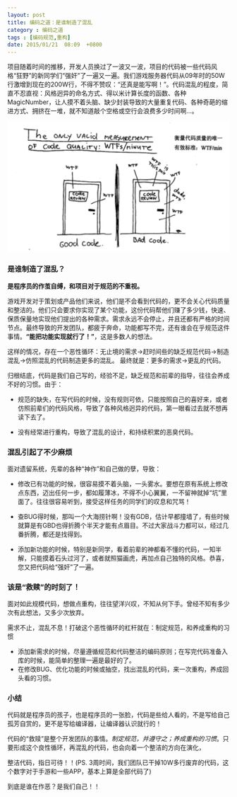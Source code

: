 ```yaml
---
layout: post
title: 编码之道：是谁制造了混乱
category : 编码之道 
tags : [编码规范,重构]
date: 2015/01/21  08:09  +0800
--- 
```


项目随着时间的推移，开发人员换过了一波又一波，项目的代码被一些代码风格“狂野”的新同学们“强奸”了一遍又一遍。我们游戏服务器代码从09年时的50W行激增到现在的200W行，不得不赞叹：“还真是能写啊！”。代码混乱的程度，简直不忍直视：风格迥异的命名方式、得以米计算长度的函数、各种MagicNumber，让人摸不着头脑、缺少封装导致的大量重复代码、各种奇葩的缩进方式、拥挤在一堆，就不知道敲个空格或空行会浪费多少时间啊...。

<!--more-->

![代码质量评判的标准](/assets/img/cleancode.png)

### 是谁制造了混乱？

**是程序员的作茧自缚，和项目对于规范的不重视。**

游戏开发对于策划或产品他们来说，他们是不会看到代码的，更不会关心代码质量和整洁的。他们只会要求你实现了某个功能，这份代码帮他们赚了多少钱，快速、保质保量地实现他们提出的各种需求。需求永远不会停止，并且还都有严格的时间节点。最终导致的开发团队，都疲于奔命，功能都写不完，还有谁会在乎规范这件事情。**“能把功能实现就行了！”**，这是多数人的想法。

这样的情况，存在一个恶性循环：无止境的需求->赶时间些的缺乏规范代码->制造混乱->仿照混乱的代码制造更多的混乱。
最终就是：更多的需求->更乱的代码。

归根结底，代码是我们自己写的，经验不足，缺乏规范和前辈的指导，往往会养成不好的习惯。由于：

* 规范的缺失，在写代码的时候，没有规则可依，只能按照自己的喜好来，或者仿照前辈们的代码风格，导致了各种风格迥异的代码，第一眼看过去就不想再读下去了。

* 没有经常进行重构，导致了混乱的设计，和持续积累的恶臭代码。

### 混乱引起了不少麻烦

面对遗留系统，先辈的各种“神作”和自己做的孽，导致：

- 修改已有功能的时候，很容易摸不着头脑，一头雾水。要想在原有系统上修改点东西，迈出任何一步，都如履薄冰，不得不小心翼翼，一不留神就掉“坑”里面了。往往很容易听到，接受这样任务的同学们的叹息和咒骂！

- 查BUG得时候，那叫一个大海捞针啊！没有GDB，估计早都撞墙了，有些时候就算是有GBD也得折腾个半天才能有点眉目。不过大家战斗力都可以，经过几番折腾，都还是找得到。

- 添加新功能的时候，特别是新同学，看着前辈的神都看不懂的代码，一知半解，只能摸着石头过河了，或者就照猫画虎，再加点自己独特的风格。恭喜，您又把代码给“强奸”了一遍。

### 该是“救赎”的时刻了！

面对如此规模代码，想做点重构，往往望洋兴叹，不知从何下手。曾经不知有多少次有此想法，又多少次放弃。

需求不止，混乱不息！打破这个恶性循环的杠杆就在：制定规范，和养成重构的习惯

- 添加新需求的时候，尽量遵循规范和代码整洁的编码原则；在写完代码准备入库的时候，能简单的整理一遍是最好的了。
- 在修改BUG、优化功能的时候或抽空，找出混乱的代码，来一次重构，养成回头看的习惯。

### 小结

代码就是程序员的孩子，也是程序员的一张脸，代码是些给人看的，不是写给自己孤芳自赏的，更不是写给编译器，让编译器认识就行的！

代码的“救赎”是整个开发团队的事情。*制定规范，并遵守之；养成重构的习惯*。只要形成这个良性循环，再混乱的代码，也会向着一个整洁的方向在演化，

整洁代码，指日可待！！(PS. 3周时间，我们团队已干掉10W多行废弃的代码，这个数字对于手游和一些APP，基本上算是全部代码了)

到底是谁在作恶？是我们自己！！

